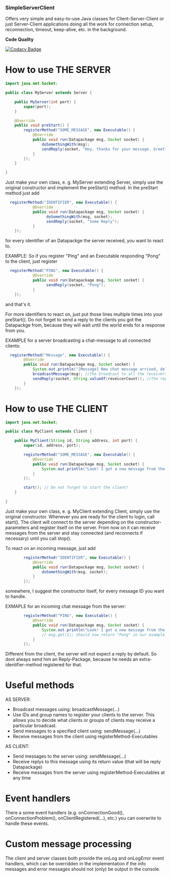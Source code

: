 ### SimpleServerClient ###
Offers very simple and easy-to-use Java classes for Client-Server-Client or just Server-Client applications doing all the work for connection setup, reconnection, timeout, keep-alive, etc. in the background.

**Code Quality**

[![Codacy Badge](https://api.codacy.com/project/badge/Grade/3d5b115186f44ecab613ac3f2ca0015b)](https://www.codacy.com/app/DeBukkIt/SimpleServerClient?utm_source=github.com&amp;utm_medium=referral&amp;utm_content=DeBukkIt/SimpleServerClient&amp;utm_campaign=Badge_Grade)

# How to use THE SERVER
```java
import java.net.Socket;

public class MyServer extends Server {

	public MyServer(int port) {
		super(port);
	}

	@Override
	public void preStart() {
		registerMethod("SOME_MESSAGE", new Executable() {
			@Override
			public void run(Datapackage msg, Socket socket) {
				doSomethingWith(msg);
				sendReply(socket, "Hey, thanks for your message. Greetings!")
			}
		});
	}

}
```

Just make your own class, e. g. MyServer extending Server, simply use the original constructor and implement
the preStart() method. In the preStart method just add
```java
  registerMethod("IDENTIFIER", new Executable() {
			@Override
			public void run(Datapackage msg, Socket socket) {
				  doSomethingWith(msg, socket);
				  sendReply(socket, "Some Reply");
			}
	});
```
for every identifier of an Datapackge the server received, you want to react to.

EXAMPLE: So if you register "Ping" and an Executable responding "Pong" to the client, just register
```java
  registerMethod("PING", new Executable() {
			@Override
			public void run(Datapackage msg, Socket socket) {
				  sendReply(socket, "Pong");
			}
	});
```
and that's it.

For more identifiers to react on, just put those lines multiple times into your preStart(). Do not forget to send
a reply to the clients you got the Datapackge from, because they will wait until the world ends for a response from you.

EXAMPLE for a server broadcasting a chat-message to all connected clients:
```java
  registerMethod("Message", new Executable() {			
		@Override
		public void run(Datapackage msg, Socket socket) {
			System.out.println("[Message] New chat message arrived, delivering to all the clients...");
			broadcastMessage(msg); //The broadcast to all the receivers
			sendReply(socket, String.valueOf(reveicerCount)); //The reply (NECESSARY! unless you want the client to block while waiting for this package)
		}
	});
```

	
# How to use THE CLIENT
```java
import java.net.Socket;

public class MyClient extends Client {

	public MyClient(String id, String address, int port) {
		super(id, address, port);

		registerMethod("SOME_MESSAGE", new Executable() {
			@Override
			public void run(Datapackage msg, Socket socket) {
				System.out.println("Look! I got a new message from the server: " + msg.get(1));
			}
		});

		start(); // Do not forget to start the client!
	}

}
```



Just make your own class, e. g. MyClient extending Client, simply use the original constructor. Whenever you are ready for the client to login, call start(). The client will connect to the server depending on the constructor-parameters and register itself on the server. From now on it can receive messages from the server and stay connected (and reconnects if necessary) until you call stop().


To react on an incoming message, just add
```java
		registerMethod("IDENTIFIER", new Executable() {
			@Override
			public void run(Datapackage msg, Socket socket) {
				doSomethingWith(msg, socket);		
			}
		});
```
somewhere, I suggest the constructor itself, for every message ID you want to handle.


EXMAPLE for an incoming chat message from the server:
```java
		registerMethod("PING", new Executable() {
			@Override
			public void run(Datapackage msg, Socket socket) {
				System.out.println("Look! I got a new message from the server: " + msg.get(1));	
				// msg.get(1); should now return "Pong" in our example.
			}
		});
```

Different from the client, the server will not expect a reply by default. So dont always send him an Reply-Package, because he
needs an extra-identifier-method registered for that.


# Useful methods
AS SERVER:
 - Broadcast messages using: broadcastMessage(...)
 - Use IDs and group names to register your clients to the server. This allows you to decide what clients or groups of clients may receive a particular broadcast.
 - Send messages to a specified client using: sendMessage(...)
 - Receive messages from the client using registerMethod-Executables
  
AS CLIENT:
 - Send messages to the server using: sendMessage(...)
 - Receive replys to this message using its return value (that will be reply Datapackage)
 - Receive messages from the server using registerMethod-Executables at any time

# Event handlers
There a some event handlers (e.g. onConnectionGood(), onConnectionProblem(), onClientRegistered(...), etc.) you can overwrite to handle these events.

# Custom message processing
The client and server classes both provide the onLog and onLogError event handlers, which can be overridden in the implementation if the info messages and error messages should not (only) be output in the console.
